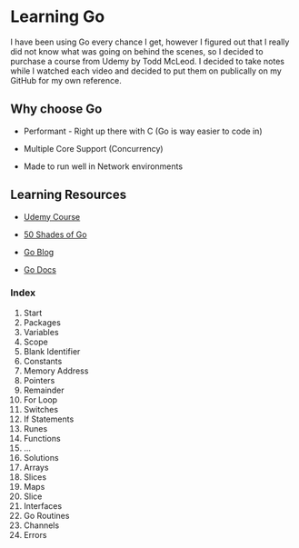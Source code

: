 # Learning Go

I have been using Go every chance I get, however I figured out that I really did not know what was going on behind the scenes, so I decided to purchase a course from Udemy by Todd McLeod. I decided to take notes while I watched each video and decided to put them on publically on my GitHub for my own reference.

## Why choose Go

* Performant - Right up there with C (Go is way easier to code in)

* Multiple Core Support (Concurrency)

* Made to run well in Network environments

## Learning Resources

* [Udemy Course](https://www.udemy.com/learn-how-to-code/)

* [50 Shades of Go](http://devs.cloudimmunity.com/gotchas-and-common-mistakes-in-go-golang/)

* [Go Blog](https://blog.golang.org/)

* [Go Docs](https://golang.org/doc/)

### Index

1. Start
2. Packages
3. Variables
4. Scope
5. Blank Identifier
6. Constants
7. Memory Address
8. Pointers
9. Remainder
10. For Loop
11. Switches
12. If Statements
13. Runes
14. Functions
15. ...
16. Solutions
17. Arrays
18. Slices
19. Maps
20. Slice
21. Interfaces
22. Go Routines
23. Channels
24. Errors